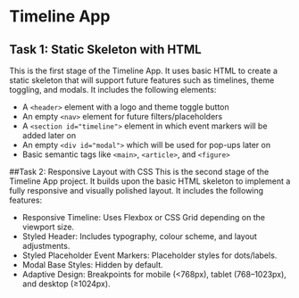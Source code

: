 # Timeline App

## Task 1: Static Skeleton with HTML

This is the first stage of the Timeline App. It uses basic HTML to create a static skeleton that will support future features such as timelines, theme toggling, and modals. It includes the following elements:

- A `<header>` element with a logo and theme toggle button  
- An empty `<nav>` element for future filters/placeholders  
- A `<section id="timeline">` element in which event markers will be added later on  
- An empty `<div id="modal">` which will be used for pop-ups later on  
- Basic semantic tags like `<main>`, `<article>`, and `<figure>`  

##Task 2: Responsive Layout with CSS
This is the second stage of the Timeline App project. It builds upon the basic HTML skeleton to implement a fully responsive and visually polished layout. It includes the following features:

- Responsive Timeline: Uses Flexbox or CSS Grid depending on the viewport size.
- Styled Header: Includes typography, colour scheme, and layout adjustments.
- Styled Placeholder Event Markers: Placeholder styles for dots/labels.
- Modal Base Styles: Hidden by default.
- Adaptive Design: Breakpoints for mobile (<768px), tablet (768–1023px), and desktop (≥1024px).
